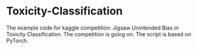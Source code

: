 # Toxicity-Classification


The example code for kaggle competition: Jigsaw Unintended Bias in Toxicity Classification. 
The competition is going on. 
The script is based on PyTorch.



